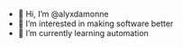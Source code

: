 - 👋 Hi, I’m @alyxdamonne
- 👀 I’m interested in making software better
- 🌱 I’m currently learning automation


<!---
alyxdamonne/alyxdamonne is a ✨ special ✨ repository because its `README.md` (this file) appears on your GitHub profile.
You can click the Preview link to take a look at your changes.
--->
